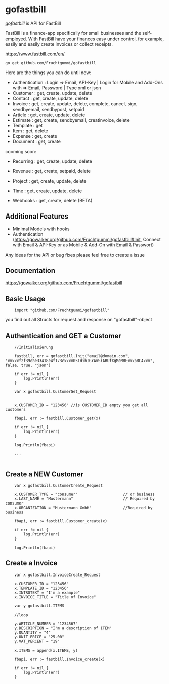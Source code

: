 gofastbill
======

*gofastbill* is API for FastBill

FastBill is a finance-app specifically for small businesses and the self-employed. 
With FastBill have your finances easy under control, for example, easily and easily create invoices or collect receipts. 

https://www.fastbill.com/en/

~~~
go get github.com/Fruchtgummi/gofastbill
~~~


Here are the things you can do until now:

  * Authentication : Login => Email, API-Key | Login for Mobile and Add-Ons with => Email, Password | Type xml or json
  * Customer : get, create, update, delete
  * Contact : get, create, update, delete
  * Invoice : get, create, update, delete, complete, cancel, sign, sendbyemail, sendbypost, setpaid
  * Article : get, create, update, delete
  * Estimate : get, create, sendbyemail, creatinvoice, delete
  * Template : get
  * Item : get, delete
  * Expense : get, create
  * Document : get, create 


cooming soon:
  
  * Recurring : get, create, update, delete
  * Revenue : get, create, setpaid, delete
  * Project : get, create, update, delete
  * Time : get, create, update, delete
 
  * Webhooks : get, create, delete (BETA)


Additional Features
-------------------
  * Minimal Models with hooks
  * Authentication (https://gowalker.org/github.com/Fruchtgummi/gofastbill#Init, Connect with Email & API-Key or as Mobile & Add-On with Email & Passwort)

Any ideas for the API or bug fixes please feel free to create a issue

Documentation
-------------

https://gowalker.org/github.com/Fruchtgummi/gofastbill

Basic Usage
-----------
~~~~
	import "github.com/Fruchtgummi/gofastbill"
~~~~


you find out all Structs for request and response on "gofastbill"-object


Authentication and GET a Customer
-----------------------------------
~~~
	//Initialisierung
	
	fastbill, err = gofastbill.Init("email@domain.com", "xxxxxf2f39ebe33418e4f173cxxxx05IdihIGYAxSiABUfXgMeMBExxxpBC4xxx", false, true, "json")
	
	if err != nil {
		log.Println(err)
	}
	
	var x gofastbill.CustomerGet_Request
	
	
	x.CUSTOMER_ID = "123456" //is CUSTOMER_ID empty you get all customers
	
	fbapi, err := fastbill.Customer_get(x)
	
	if err != nil {
		log.Println(err)
	}
	
	log.Println(fbapi)
	
	...


~~~~

Create a NEW Customer
-----------------------------------
~~~	
	var x gofastbill.CustomerCreate_Request
	
	x.CUSTOMER_TYPE = "consumer" 					// or business
	x.LAST_NAME = "Mustermann" 						// Required by consumer
	x.ORGANIZATION = "Mustermann GmbH" 				//Required by business
	
	fbapi, err := fastbill.Customer_create(x)
	
	if err != nil {
		log.Println(err)
	}
	
	log.Println(fbapi)

~~~~


Create a Invoice
-----------------------------------
~~~	
	var x gofastbill.InvoiceCreate_Request
	
	x.CUSTOMER_ID = "123456"
	x.TEMPLATE_ID = "123456"
	x.INTROTEXT = "I'm a example"
	x.INVOICE_TITLE = "Title of Invoice"
	
	var y gofastbill.ITEMS
	
	//loop	
	
	y.ARTICLE_NUMBER = "1234567"
	y.DESCRIPTION = "I'm a description of ITEM"
	y.QUANTITY = "4"
	y.UNIT_PRICE = "25.00"
	y.VAT_PERCENT = "19"
	
	x.ITEMS = append(x.ITEMS, y)
	
	fbapi, err := fastbill.Invoice_create(x)
	
	if err != nil {
		log.Println(err)
	}
~~~~